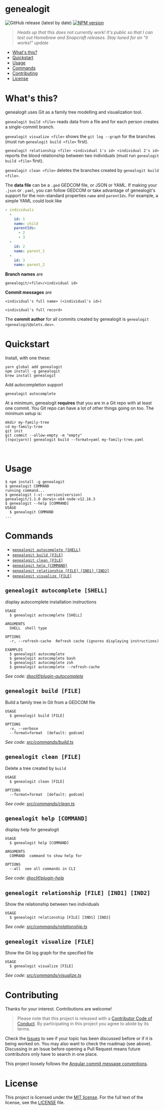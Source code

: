 genealogit
==========

![GitHub release (latest by date)](https://img.shields.io/github/v/release/olets/genealogit)
[![NPM version](https://img.shields.io/npm/v/genealogit.svg)](https://npmjs.org/package/genealogit)

> _Heads up that this does not currently work! It's public so that I can test out Homebrew and Snapcraft releases. Stay tuned for an "it works!" update_

<!-- toc -->
* [What's this?](#whats-this)
* [Quickstart](#quickstart)
* [Usage](#usage)
* [Commands](#commands)
* [Contributing](#contributing)
* [License](#license)
<!-- tocstop -->
# What's this?
genealogit uses Git as a family tree modelling and visualization tool.

`genealogit build <file>` reads data from a file and for each person creates a single-commit branch.

`genealogit visualize <file>` shows the `git log --graph` for the branches (must run `genealogit build <file>` first).

`genealogit relationship <file> <individual 1's id> <individual 2's id>` reports the blood relationship between two individuals (must run `genealogit build <file>` first).

`genealogit clean <file>` deletes the branches created by `genealogit build <file>`.

The **data file** can be a `.ged` GEDCOM file, or JSON or YAML. If making your `.json` or `.yaml`, you can follow GEDCOM or take advantage of genealogit's support for the non-standard properties `name` and `parentIds`. For example, a simple YAML could look like

```yaml
- individuals
  -
    id: 1
    name: child
    parentIds:
      - 2
      - 3
  -
    id: 2
    name: parent_1
  -
    id: 3
    name: parent_2
```

**Branch names** are

```
genealogit/<file>/<individual id>
```

**Commit messages** are

```
<individual's full name> (<individual's id>)

<individual's full record>
```

The **commit author** for all commits created by genealogit is `genealogit <genealogit@olets.dev>`.

# Quickstart

Install, with one these:

```shell
yarn global add genealogit
npm install -g genealogit
brew install genealogit
```

Add autocompletion support

```shell
genealogit autocomplete
```

At a minimum, genealogit **requires** that you are in a Git repo with at least one commit. You Git repo can have a lot of other things going on too. The minimum setup is:

```shell
mkdir my-family-tree
cd my-family-tree
git init
git commit --allow-empty -m "empty"
[(npx|yarn)] genealogit build --format=yaml my-family-tree.yaml
```

&nbsp;

# Usage
<!-- usage -->
```sh-session
$ npm install -g genealogit
$ genealogit COMMAND
running command...
$ genealogit (-v|--version|version)
genealogit/1.1.0 darwin-x64 node-v12.16.3
$ genealogit --help [COMMAND]
USAGE
  $ genealogit COMMAND
...
```
<!-- usagestop -->
# Commands
<!-- commands -->
* [`genealogit autocomplete [SHELL]`](#genealogit-autocomplete-shell)
* [`genealogit build [FILE]`](#genealogit-build-file)
* [`genealogit clean [FILE]`](#genealogit-clean-file)
* [`genealogit help [COMMAND]`](#genealogit-help-command)
* [`genealogit relationship [FILE] [IND1] [IND2]`](#genealogit-relationship-file-ind1-ind2)
* [`genealogit visualize [FILE]`](#genealogit-visualize-file)

## `genealogit autocomplete [SHELL]`

display autocomplete installation instructions

```
USAGE
  $ genealogit autocomplete [SHELL]

ARGUMENTS
  SHELL  shell type

OPTIONS
  -r, --refresh-cache  Refresh cache (ignores displaying instructions)

EXAMPLES
  $ genealogit autocomplete
  $ genealogit autocomplete bash
  $ genealogit autocomplete zsh
  $ genealogit autocomplete --refresh-cache
```

_See code: [@oclif/plugin-autocomplete](https://github.com/oclif/plugin-autocomplete/blob/v0.2.0/src/commands/autocomplete/index.ts)_

## `genealogit build [FILE]`

Build a family tree in Git from a GEDCOM file

```
USAGE
  $ genealogit build [FILE]

OPTIONS
  -v, --verbose
  --format=format  [default: gedcom]
```

_See code: [src/commands/build.ts](https://github.com/olets/genealogit/blob/v1.1.0/src/commands/build.ts)_

## `genealogit clean [FILE]`

Delete a tree created by `build`

```
USAGE
  $ genealogit clean [FILE]

OPTIONS
  --format=format  [default: gedcom]
```

_See code: [src/commands/clean.ts](https://github.com/olets/genealogit/blob/v1.1.0/src/commands/clean.ts)_

## `genealogit help [COMMAND]`

display help for genealogit

```
USAGE
  $ genealogit help [COMMAND]

ARGUMENTS
  COMMAND  command to show help for

OPTIONS
  --all  see all commands in CLI
```

_See code: [@oclif/plugin-help](https://github.com/oclif/plugin-help/blob/v3.0.1/src/commands/help.ts)_

## `genealogit relationship [FILE] [IND1] [IND2]`

Show the relationship between two individuals

```
USAGE
  $ genealogit relationship [FILE] [IND1] [IND2]
```

_See code: [src/commands/relationship.ts](https://github.com/olets/genealogit/blob/v1.1.0/src/commands/relationship.ts)_

## `genealogit visualize [FILE]`

Show the Git log graph for the specified file

```
USAGE
  $ genealogit visualize [FILE]
```

_See code: [src/commands/visualize.ts](https://github.com/olets/genealogit/blob/v1.1.0/src/commands/visualize.ts)_
<!-- commandsstop -->
# Contributing

Thanks for your interest. Contributions are welcome!

> Please note that this project is released with a [Contributor Code of Conduct](CODE_OF_CONDUCT.md). By participating in this project you agree to abide by its terms.

Check the [Issues](https://github.com/olets/zsh-abbr/issues) to see if your topic has been discussed before or if it is being worked on. You may also want to check the roadmap (see above). Discussing in an Issue before opening a Pull Request means future contributors only have to search in one place.

This project loosely follows the [Angular commit message conventions](https://docs.google.com/document/d/1QrDFcIiPjSLDn3EL15IJygNPiHORgU1_OOAqWjiDU5Y/edit).

# License

This project is licensed under the [MIT license](http://opensource.org/licenses/MIT).
For the full text of the license, see the [LICENSE](LICENSE) file.
